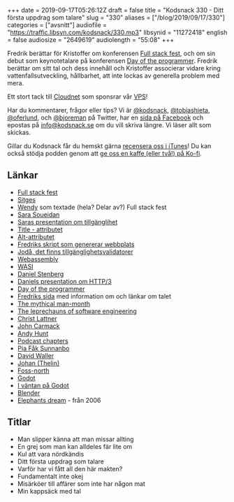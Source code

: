 +++
date = 2019-09-17T05:26:12Z
draft = false
title = "Kodsnack 330 - Ditt första uppdrag som talare"
slug = "330"
aliases = ["/blog/2019/09/17/330"]
categories = ["avsnitt"]
audiofile = "https://traffic.libsyn.com/kodsnack/330.mp3"
libsynid = "11272418"
english = false
audiosize = "2649619"
audiolength = "55:08"
+++

Fredrik berättar för Kristoffer om konferensen [Full stack fest](https://2019.fullstackfest.com/), och om sin debut som keynotetalare på konferensen [Day of the programmer](https://dayoftheprogrammer.se/). Fredrik berättar om sitt tal och dess innehåll och Kristoffer associerar vidare kring vattenfallsutveckling, hållbarhet, att inte lockas av generella problem med mera.

Ett stort tack till [Cloudnet](http://www.cloudnet.se) som sponsrar vår [VPS](http://en.wikipedia.org/wiki/Virtual_private_server)!

Har du kommentarer, frågor eller tips? Vi är [@kodsnack](https://www.twitter.com/kodsnack), [@tobiashieta](https://www.twitter.com/tobiashieta), [@oferlund](https://www.twitter.com/oferlund), och [@bjoreman](https://www.twitter.com/bjoreman) på Twitter, har en [sida på Facebook](https://www.facebook.com/kodsnack) och epostas på [info@kodsnack.se](mailto:info@kodsnack.se) om du vill skriva längre. Vi läser allt som skickas.

Gillar du Kodsnack får du hemskt gärna [recensera oss i iTunes](http://itunes.apple.com/se/podcast/kodsnack/id561631498?l=en)! Du kan också stödja podden genom att <a href="https://ko-fi.com/kodsnack" rel="payment">ge oss en kaffe (eller två!) på Ko-fi</a>.

## Länkar ##
* [Full stack fest](https://2019.fullstackfest.com/)
* [Sitges](https://en.wikipedia.org/wiki/Sitges)
* [Wendy](https://twitter.com/wendy_osmond) som textade (hela? Delar av?) Full stack fest
* [Sara Soueidan](https://sarasoueidan.com/)
* [Saras presentation om tillgänglihet](https://2019.fullstackfest.com/speakers/sara-soueidan)
* [Title - attributet](https://developer.mozilla.org/en-US/docs/Web/HTML/Global_attributes/title)
* [Alt-attributet](https://developer.mozilla.org/en-US/docs/Web/HTML/Element/img)
* [Fredriks skript som genererar webbplats](https://github.com/bjoreman/bakery)
* [Jodå, det finns tillgänglighetsvalidatorer](https://achecker.ca/checker/index.php)
* [Webassembly](https://en.wikipedia.org/wiki/WebAssembly)
* [WASI](https://hacks.mozilla.org/2019/03/standardizing-wasi-a-webassembly-system-interface/)
* [Daniel Stenberg](https://daniel.haxx.se/)
* [Daniels presentation om HTTP/3](https://2019.fullstackfest.com/speakers/daniel-stenberg)
* [Day of the programmer](https://dayoftheprogrammer.se/)
* [Fredriks sida](https://bjoreman.com/workerTalk.html) med information om och länkar om talet
* [The mythical man-month](https://en.wikipedia.org/wiki/The_Mythical_Man-Month)
* [The leprechauns of software engineering](https://leanpub.com/leprechauns)
* [Christ Lattner](https://en.wikipedia.org/wiki/Chris_Lattner)
* [John Carmack](https://en.wikipedia.org/wiki/John_Carmack)
* [Andy Hunt](https://toolshed.com/)
* [Podcast chapters](https://chaptersapp.com/)
* [Pia Fåk Sunnanbo](https://mobile.twitter.com/frusunnanbo)
* [David Waller](https://www.linkedin.com/in/david-waller-4a35272b/?originalSubdomain=se)
* [Johan (Thelin)](http://www.thelins.se/johan/blog/)
* [Foss-north](https://foss-north.se/)
* [Godot](https://godotengine.org/)
* [I väntan på Godot](https://en.wikipedia.org/wiki/Waiting_for_Godot)
* [Blender](https://www.blender.org/)
* [Elephants dream](https://orange.blender.org/) - från 2006


## Titlar ##
* Man slipper känna att man missar allting
* En grej som man kan alldeles fär lite om
* Kul att vara nördkändis
* Ditt första uppdrag som talare
* Varför har vi fått all den här makten?
* Fundamentalt inte okej
* Misärköer till affärer som inte har någon mat
* Min kappsäck med tal